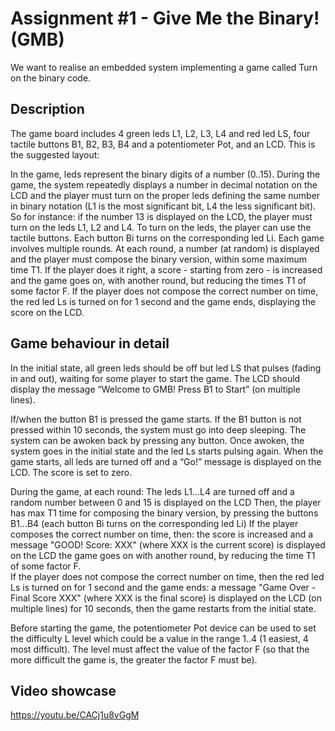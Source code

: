 # Assignment #1 - Give Me the Binary! (GMB)

We want to realise an embedded system implementing a game called Turn on the binary code. 

## Description 

The game board includes 4 green leds L1, L2, L3, L4 and red led LS, four tactile buttons B1, B2, B3, B4 and a potentiometer Pot, and an LCD. This is the suggested  layout:

In the game, leds represent the binary digits of a number (0..15). During the game, the system repeatedly displays a number in decimal notation on the LCD and the player must turn on the proper leds defining the same number in binary notation (L1 is the most significant bit, L4 the less significant bit). So for instance: if the number 13 is displayed on the LCD, the player must turn on the leds L1, L2 and L4. To turn on the leds, the player can use the tactile buttons. Each button Bi turns on the corresponding led Li. Each game involves multiple rounds. At each round, a number (at random) is displayed and the player must compose the binary version, within some maximum time T1.  If the player does it right, a score - starting from zero - is increased and the game goes on, with another round, but  reducing the times T1 of some factor F.  If the player does not compose the correct number on time, the red led Ls is turned on for 1 second and the game ends, displaying the score on the LCD. 

## Game behaviour in detail

In the initial state, all green leds should be off but led LS that pulses (fading in and out), waiting for some player to start the game. The LCD should display the message   “Welcome to GMB! Press B1 to Start” (on multiple lines).

If/when the button B1 is pressed the game starts.  If the B1 button is not pressed within 10 seconds, the system must go into deep sleeping. The system can be awoken back  by pressing any button. Once awoken, the system goes in the initial state and the led Ls starts pulsing again.  When the game starts, all leds are turned off and a “Go!” message is displayed on the LCD. The score is set to zero.

During the game, at each round:
The leds L1…L4 are turned off and a random number between 0 and 15 is displayed on the LCD
Then, the player has max T1 time for composing the binary version, by pressing the buttons B1…B4 (each button Bi turns on the corresponding led Li)
If the player composes the correct number on time, then:
the score is increased and a message "GOOD! Score: XXX" (where XXX is the current score) is displayed on the LCD
the game goes on with another round, by reducing the time T1 of some factor F.  
If the player does not compose the correct number on time,  then the red led Ls  is turned on for 1 second and the game ends: a message "Game Over - Final Score XXX" (where XXX is the final score) is displayed on the LCD (on multiple lines) for 10 seconds, then the game restarts from the initial state.

Before starting the game, the potentiometer Pot device can be used to set the difficulty L level  which could be a value in the range 1..4 (1 easiest, 4 most difficult). The level must affect the value of the factor F (so that the more difficult the game is, the greater the factor F must be). 

## Video showcase
https://youtu.be/CACj1u8vGgM

